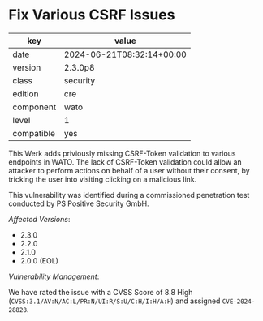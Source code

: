 [//]: # (werk v2)
# Fix Various CSRF Issues

key        | value
---------- | ---
date       | 2024-06-21T08:32:14+00:00
version    | 2.3.0p8
class      | security
edition    | cre
component  | wato
level      | 1
compatible | yes

This Werk adds priviously missing CSRF-Token validation to various endpoints in WATO.
The lack of CSRF-Token validation could allow an attacker to perform actions on behalf of a user without their consent, by tricking the user into visiting clicking on a malicious link.

This vulnerability was identified during a commissioned penetration test conducted by PS Positive Security GmbH.

*Affected Versions*:

* 2.3.0
* 2.2.0
* 2.1.0
* 2.0.0 (EOL)

*Vulnerability Management*:

We have rated the issue with a CVSS Score of 8.8 High (`CVSS:3.1/AV:N/AC:L/PR:N/UI:R/S:U/C:H/I:H/A:H`) and assigned `CVE-2024-28828`.
